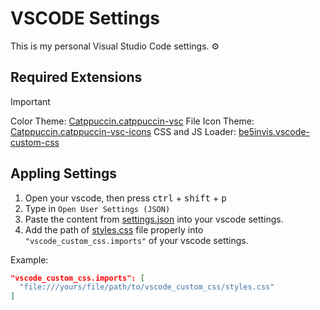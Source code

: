 # VSCODE Settings

This is my personal Visual Studio Code settings. ⚙️

## Required Extensions

> [!IMPORTANT]
>
> Color Theme: <a href="https://marketplace.visualstudio.com/items?itemName=Catppuccin.catppuccin-vsc">Catppuccin.catppuccin-vsc</a>
> File Icon Theme: <a href="https://marketplace.visualstudio.com/items?itemName=Catppuccin.catppuccin-vsc-icons">Catppuccin.catppuccin-vsc-icons</a>
> CSS and JS Loader: <a href="https://marketplace.visualstudio.com/items?itemName=be5invis.vscode-custom-css">be5invis.vscode-custom-css</a>

## Appling Settings

1. Open your vscode, then press <kbd>ctrl</kbd> + <kbd>shift</kbd> + <kbd>p</kbd>
2. Type in `Open User Settings (JSON)`
3. Paste the content from <a href="settings.json">settings.json</a> into your vscode settings.
4. Add the path of <a href="vscode_custom_css/styles.css">styles.css</a> file properly into `"vscode_custom_css.imports"` of your vscode settings.

Example:

```json
"vscode_custom_css.imports": [
  "file:///yours/file/path/to/vscode_custom_css/styles.css"
]
```
